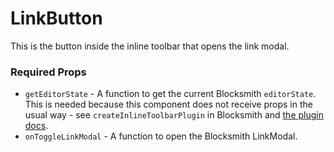 # LinkButton

This is the button inside the inline toolbar that opens the link modal.

### Required Props
+ `getEditorState`    - A function to get the current Blocksmith `editorState`. This is needed because this component does not receive props in the usual way - see `createInlineToolbarPlugin` in Blocksmith and [the plugin docs](https://www.draft-js-plugins.com/plugin/inline-toolbar).
+ `onToggleLinkModal` - A function to open the Blocksmith LinkModal.
